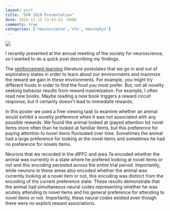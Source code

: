 ```yaml
---
layout: post
title: "SFN 2016 Presentation"
date: 2016-11-15 13:43:53 -0500
comments: true
categories: ['neuroscience','sfn','neurophys']
---
```


<img src="{{ root_url }}/images/sfn/sfn_2016_vatterott.png" />

I recently presented at the annual meeting of the society for neuroscience, so I wanted to do a quick post describing my findings. 

The [reinforcement learning](https://en.wikipedia.org/wiki/Reinforcement_learning) literature postulates that we go in and out of exploratory states in order to learn about our environments and maximize the reward we gain in these environments. For example, you might try different foods in order to find the food you most prefer. But, not all novelty seeking behavior results from reward maximization. For example, I often read new books. Maybe reading a new book triggers a reward circuit response, but it certainly doesn't lead to immediate rewards. 

In this poster we used a free viewing task to examine whether an animal would exhibit a novelty preference when it was not associated with any possible rewards. We found the animal looked at (payed attention to) novel items more often than he looked at familiar items, but this preference for paying attention to novel items fluctuated over time. Sometimes the animal had a large preference for looking at the novel items and sometimes he had no preference for novels items. 

Neurons that we recorded in the dlPFC and area 7a encoded whether the animal was currently in a state where he prefered looking at novel items or not and this encoding persisted across the entire trial period. Importantly, while neurons in these areas also encoded whether the animal was currently looking at a novel item or not, this encoding was distinct from the encoding of the current preference state. These results demonstrate that the animal had simultaneous neural codes representing whether he was acutely attending to novel items and his general preference for attending to novel items or not. Importantly, these neural codes existed even though there were no explicit reward associations.
